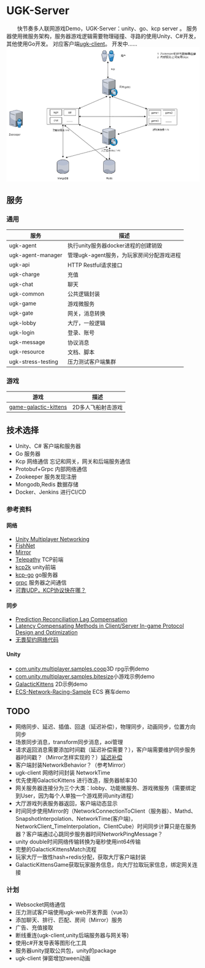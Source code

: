 # UGK-Server

&emsp;&emsp;快节奏多人联网游戏Demo，UGK-Server：unity、go、kcp server 。
服务器使用微服务架构，服务器游戏逻辑需要物理碰撞、寻路的使用Unity、C#开发，其他使用Go开发。
对应客户端[ugk-client](https://github.com/jzyong/ugk-client)。 开发中......
![ugk-architecture](ugk-resource/img/ugk_architecture.png)


## 服务
### 通用
| 服务	                | 描述                        |
|--------------------|---------------------------|
| ugk-agent          | 执行unity服务器docker进程的创建销毁   |
| ugk-agent-manager  | 管理ugk-agent服务，为玩家房间分配游戏进程 |
| ugk-api            | HTTP Restful请求接口          |
| ugk-charge         | 充值                        |
| ugk-chat           | 聊天                        |
| ugk-common         | 公共逻辑封装                    |
| ugk-game           | 游戏微服务                     |
| ugk-gate           | 网关，消息转换                   |
| ugk-lobby          | 大厅，一般逻辑                   |
| ugk-login          | 登录、账号                     |
| ugk-message        | 协议消息                      |
| ugk-resource       | 文档、脚本                     |
| ugk-stress-testing | 压力测试客户端集群                 |

### 游戏
| 游戏	                                                               | 描述         |
|-------------------------------------------------------------------|------------|
| [game-galactic-kittens](ugk-game/game-galactic-kittens/README.md) | 2D多人飞船射击游戏 |



## 技术选择
* Unity、C# 客户端和服务器
* Go 服务器
* Kcp 网络通信 忘记和网关，网关和后端服务通信
* Protobuf+Grpc 内部网络通信
* Zookeeper 服务发现注册
* Mongodb,Redis 数据存储
* Docker、Jenkins 进行CI/CD




### 参考资料
#### 网络
* [Unity Multiplayer Networking](https://github.com/Unity-Technologies/com.unity.netcode.gameobjects)
* [FishNet](https://github.com/FirstGearGames/FishNet/)
* [Mirror](https://github.com/MirrorNetworking/Mirror)
* [Telepathy](https://github.com/vis2k/Telepathy) TCP前端
* [kcp2k](https://github.com/vis2k/kcp2k) unity前端
* [kcp-go](https://github.com/xtaci/kcp-go) go服务器
* [grpc](https://grpc.io/) 服务器之间通信
* [可靠UDP，KCP协议快在哪？](https://wetest.qq.com/lab/view/391.html)
#### 同步
* [Prediction,Reconciliation,Lag Compensation](https://www.gabrielgambetta.com/client-server-game-architecture.html)
* [Latency Compensating Methods in Client/Server In-game Protocol Design and Optimization](https://developer.valvesoftware.com/wiki/Latency_Compensating_Methods_in_Client/Server_In-game_Protocol_Design_and_Optimization)
* [无畏契约网络代码](https://technology.riotgames.com/news/peeking-valorants-netcode)
#### Unity
* [com.unity.multiplayer.samples.coop](https://github.com/Unity-Technologies/com.unity.multiplayer.samples.coop)3D rpg示例demo
* [com.unity.multiplayer.samples.bitesize](https://github.com/Unity-Technologies/com.unity.multiplayer.samples.bitesize)小游戏示例demo
* [GalacticKittens](https://github.com/UnityTechnologies/GalacticKittens) 2D示例demo
* [ECS-Network-Racing-Sample](https://github.com/Unity-Technologies/ECS-Network-Racing-Sample) ECS 赛车demo


## TODO
* 网络同步、延迟、插值、回退（延迟补偿），物理同步，动画同步，位置方向同步
* 场景同步消息，transform同步消息，aoi管理
* 请求返回消息需要添加时间戳（延迟补偿需要？），客户端需要维护同步服务器时间戳？（Mirror怎样实现的？）[延迟补偿](https://www.gabrielgambetta.com/lag-compensation.html)
* 客户端封装NetworkBehavior？（参考Mirror）
* ugk-client 网络时间封装 NetworkTime
* 优先使用GalacticKittens 进行改造，服务器帧率30
* 网关服务器连接分为三个大类：lobby、功能微服务、游戏微服务（需要绑定到User，因为每个人单独一个游戏房间unity进程）
* 大厅游戏列表服务器返回，客户端动态显示
* 时间同步使用Mirror的（NetworkConnectionToClient（服务器）、Mathd、SnapshotInterpolation、NetworkTime(客户端)，NetworkClient_TimeInterpolation，ClientCube）时间同步计算只是在服务器？客户端通过心跳同步服务器时间NetworkPingMessage？
* unity double时间网络传输转换为毫秒使用int64传输
* 完整的GalacticKittensMatch流程
* 玩家大厅一致性hash+redis分配，获取大厅客户端封装
* GalacticKittensGame获取玩家服务信息，向大厅拉取玩家信息，绑定网关连接


### 计划
* Websocket网络通信
* 压力测试客户端使用ugk-web开发界面（vue3）
* 添加聊天、排行、匹配、房间（Mirror）服务
* 广告、充值接取
* 断线重连(ugk-client,unity后端服务器与网关等)
* 使用c#开发导表等图形化工具
* 服务器unity提取公共包，unity的package
* ugk-client 弹窗增加tween动画
